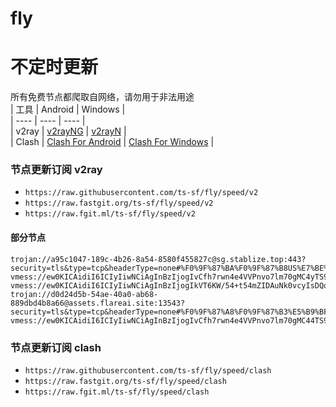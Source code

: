 # fly
# 不定时更新
所有免费节点都爬取自网络，请勿用于非法用途  
|  工具  | Android  | Windows  |  
|  ----  | ----   | ----  |  
| v2ray  | [v2rayNG](https://github.com/2dust/v2rayNG/releases) | [v2rayN](https://github.com/2dust/v2rayN/releases) |  
| Clash  | [Clash For Android](https://github.com/Kr328/ClashForAndroid/releases) | [Clash For Windows](https://github.com/Fndroid/clash_for_windows_pkg/releases) | 
  
### 节点更新订阅  v2ray
- `https://raw.githubusercontent.com/ts-sf/fly/speed/v2`  
- `https://raw.fastgit.org/ts-sf/fly/speed/v2`  
- `https://raw.fgit.ml/ts-sf/fly/speed/v2`  
#### 部分节点  
``` 
trojan://a95c1047-189c-4b26-8a54-8580f455827c@sg.stablize.top:443?security=tls&type=tcp&headerType=none#%F0%9F%87%BA%F0%9F%87%B8US%E7%BE%8E%E5%9B%BD%200.1M%2Fs
vmess://ew0KICAidiI6ICIyIiwNCiAgInBzIjogIvCfh7rwn4e4VVPnvo7lm70gMC4yTS9zIiwNCiAgImFkZCI6ICJjZi1sdC5zaGFyZWNlbnRyZS5vbmxpbmUiLA0KICAicG9ydCI6ICI0NDMiLA0KICAiaWQiOiAiMmQ1ZDhiOWMtOGVjNC00YTM3LWI2MTAtNzhlNzFlMTNlYWVmIiwNCiAgImFpZCI6ICIwIiwNCiAgInNjeSI6ICJhdXRvIiwNCiAgIm5ldCI6ICJ3cyIsDQogICJ0eXBlIjogIm5vbmUiLA0KICAiaG9zdCI6ICJnY29yZS5pbG92ZXNjcC5jb20iLA0KICAicGF0aCI6ICIvc2hpcmtlciIsDQogICJ0bHMiOiAidGxzIiwNCiAgInNuaSI6ICIiLA0KICAiYWxwbiI6ICIiDQp9
vmess://ew0KICAidiI6ICIyIiwNCiAgInBzIjogIkVT6KW/54+t54mZIDAuNk0vcyIsDQogICJhZGQiOiAiZnJlZW5vZGVjZG4uaWt1YW4uZGV2IiwNCiAgInBvcnQiOiAiMjA1MiIsDQogICJpZCI6ICIzMTg1YzJmMy00MjQ2LTQ5YzQtYmE4YS01ZWE4ZmIyZWY2YjgiLA0KICAiYWlkIjogIjAiLA0KICAic2N5IjogImF1dG8iLA0KICAibmV0IjogIndzIiwNCiAgInR5cGUiOiAiYXV0byIsDQogICJob3N0IjogImZyZWVmb3JnZncuaWt1YW4uZGV2IiwNCiAgInBhdGgiOiAiL0ZyZWVGb3JHRlciLA0KICAidGxzIjogIiIsDQogICJzbmkiOiAiIiwNCiAgImFscG4iOiAiIiwNCiAgImZwIjogIiINCn0=
trojan://d0d24d5b-54ae-40a0-ab68-889dbd4b8a66@assets.flareai.site:13543?security=tls&type=tcp&headerType=none#%F0%9F%87%A8%F0%9F%87%B3%E5%B9%BF%E4%B8%9C%202.4M%2Fs
vmess://ew0KICAidiI6ICIyIiwNCiAgInBzIjogIvCfh7rwn4e4VVPnvo7lm70gMC44TS9zIiwNCiAgImFkZCI6ICJiYi5oazE5OTcucHJvIiwNCiAgInBvcnQiOiAiMjA4NyIsDQogICJpZCI6ICJmZGY2Y2FmMS04OGUwLTRlY2EtYjdiNi1hNjBiNzBhYTFlOTMiLA0KICAiYWlkIjogIjAiLA0KICAic2N5IjogImF1dG8iLA0KICAibmV0IjogIndzIiwNCiAgInR5cGUiOiAibm9uZSIsDQogICJob3N0IjogImJiLmhrMTk5Ny5wcm8iLA0KICAicGF0aCI6ICIvamFzaC13ZWgtcGVmdC1wc2ViLWxvdXMtamFzcyIsDQogICJ0bHMiOiAiIiwNCiAgInNuaSI6ICIiLA0KICAiYWxwbiI6ICIiLA0KICAiZnAiOiAiIg0KfQ==
```
### 节点更新订阅  clash
- `https://raw.githubusercontent.com/ts-sf/fly/speed/clash`  
- `https://raw.fastgit.org/ts-sf/fly/speed/clash`  
- `https://raw.fgit.ml/ts-sf/fly/speed/clash`  
